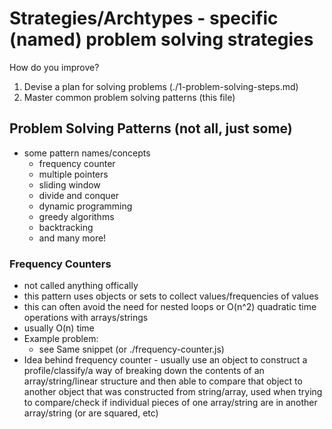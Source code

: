 # Strategies/Archtypes - specific (named) problem solving strategies

How do you improve?

1. Devise a plan for solving problems (./1-problem-solving-steps.md)
2. Master common problem solving patterns (this file)

## Problem Solving Patterns (not all, just some)

- some pattern names/concepts
  - frequency counter
  - multiple pointers
  - sliding window
  - divide and conquer
  - dynamic programming
  - greedy algorithms
  - backtracking
  - and many more!

### Frequency Counters

- not called anything offically
- this pattern uses objects or sets to collect values/frequencies of values
- this can often avoid the need for nested loops or O(n^2) quadratic time operations with arrays/strings
- usually O(n) time
- Example problem:
  - see Same snippet (or ./frequency-counter.js)
- Idea behind frequency counter - usually use an object to construct a profile/classify/a way of breaking down the contents of an array/string/linear structure and then able to compare that object to another object that was constructed from string/array, used when trying to compare/check if individual pieces of one array/string are in another array/string (or are squared, etc)
